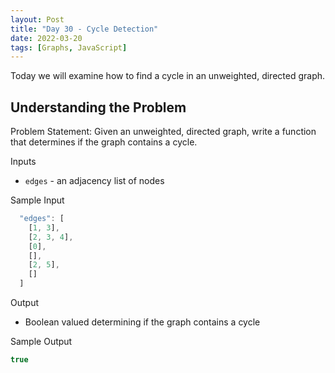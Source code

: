 ```yaml
---
layout: Post
title: "Day 30 - Cycle Detection"
date: 2022-03-20
tags: [Graphs, JavaScript]
---
```


Today we will examine how to find a cycle in an unweighted, directed graph.

## Understanding the Problem

Problem Statement: Given an unweighted, directed graph, write a function that determines if the graph contains a cycle.

Inputs

* `edges` - an adjacency list of nodes

Sample Input

```js
  "edges": [
    [1, 3],
    [2, 3, 4],
    [0],
    [],
    [2, 5],
    []
  ]
```

Output

* Boolean valued determining if the graph contains a cycle

Sample Output

```js
true
```
